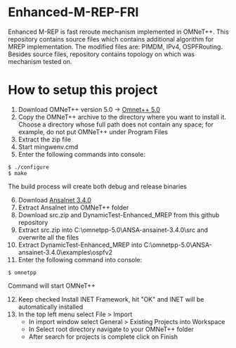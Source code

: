 # Enhanced-M-REP-FRI
Enhanced M-REP is fast reroute mechanism implemented in OMNeT++.
This repository contains source files which contains additional algorithm for MREP implementation.
The modified files are: PIMDM, IPv4, OSPFRouting.
Besides source files, repository contains topology on which was mechanism tested on.

# How to setup this project
1. Download OMNeT++ version 5.0 -> [Omnet++ 5.0](https://omnetpp.org/download/old.html)
2. Copy the OMNeT++ archive to the directory where you want to install it. Choose a
directory whose full path does not contain any space; for example, do not put OMNeT++ under Program Files
3. Extract the zip file
4. Start mingwenv.cmd
5. Enter the following commands into console:
  ```
  $ ./configure
  $ make
  ```
The build process will create both debug and release binaries
  
6. Download [AnsaInet 3.4.0](https://ansa.omnetpp.org/)
7. Extract AnsaInet into OMNeT++ folder
8. Download src.zip and DynamicTest-Enhanced_MREP from this github repository
9. Extract src.zip into C:\omnetpp-5.0\ANSA-ansainet-3.4.0\src and overwrite all the files
10. Extract DynamicTest-Enhanced_MREP into C:\omnetpp-5.0\ANSA-ansainet-3.4.0\examples\ospfv2 
11. Enter the following command into console:
  ```
  $ omnetpp
  ```
  
Command will start OMNeT++

12. Keep checked Install INET Framework, hit "OK" and INET will be automatically installed
13. In the top left menu select File > Import
    - In import window select General > Existing Projects into Workspace
    - In Select root directory navigate to your OMNeT++ folder
    - After search for projects is complete click on Finish
